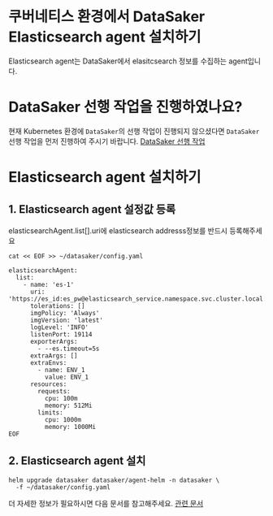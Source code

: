 # 쿠버네티스 환경에서 DataSaker Elasticsearch agent 설치하기
Elasticsearch agent는 DataSaker에서 elasitcsearch 정보를 수집하는 agent입니다.

# DataSaker 선행 작업을 진행하였나요?
현재 Kubernetes 환경에 `DataSaker`의 선행 작업이 진행되지 않으셨다면 `DataSaker` 선행 작업을 먼저 진행하여 주시기 바랍니다. [DataSaker 선행 작업](${MANUAL_KUBERNETES_KR})

# Elasticsearch agent 설치하기
## 1. Elasticsearch agent 설정값 등록
elasticsearchAgent.list[].uri에 elasticsearch addresss정보를 반드시 등록해주세요
```shell
cat << EOF >> ~/datasaker/config.yaml

elasticsearchAgent:
  list:
    - name: 'es-1'
      uri: 'https://es_id:es_pw@elasticsearch_service.namespace.svc.cluster.local:9200'
      tolerations: []
      imgPolicy: 'Always'
      imgVersion: 'latest'
      logLevel: 'INFO'
      listenPort: 19114
      exporterArgs:
        - --es.timeout=5s
      extraArgs: []
      extraEnvs:
        - name: ENV_1
          value: ENV_1
      resources:
        requests:
          cpu: 100m
          memory: 512Mi
        limits:
          cpu: 1000m
          memory: 1000Mi
EOF
```

## 2. Elasticsearch agent 설치
```shell
helm upgrade datasaker datasaker/agent-helm -n datasaker \
  -f ~/datasaker/config.yaml
```


더 자세한 정보가 필요하시면 다음 문서를 참고해주세요. [관련 문서](../../../../../settings/dsk-elasticsearch-agent/settings.md)
